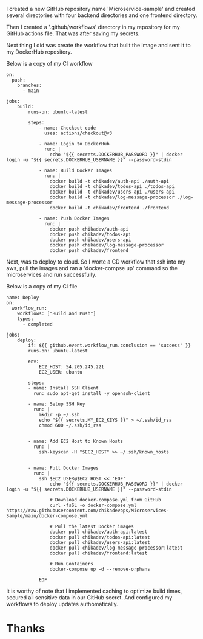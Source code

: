 I created a new GitHub repository name 'Microservice-sample' and created several directories with four backend directories and one frontend directory.

Then I created a '.github/workflows' directory in my repository for my GitHub actions file. That was after saving my secrets.

Next thing I did was create the workflow that built the image and sent it to my DockerHub repository.

Below is a copy of my CI workflow

```name: Build and Push
on:
  push:
    branches:
      - main

jobs:
    build:
        runs-on: ubuntu-latest
        
        steps:
            - name: Checkout code
              uses: actions/checkout@v3

            - name: Login to DockerHub
              run: |
                echo "${{ secrets.DOCKERHUB_PASSWORD }}" | docker login -u "${{ secrets.DOCKERHUB_USERNAME }}" --password-stdin

            - name: Build Docker Images
              run: |
                docker build -t chikadev/auth-api ./auth-api
                docker build -t chikadev/todos-api ./todos-api
                docker build -t chikadev/users-api ./users-api
                docker build -t chikadev/log-message-processor ./log-message-processor
                docker build -t chikadev/frontend ./frontend

            - name: Push Docker Images
              run: |
                docker push chikadev/auth-api
                docker push chikadev/todos-api
                docker push chikadev/users-api
                docker push chikadev/log-message-processor
                docker push chikadev/frontend
```

Next, was to deploy to cloud. So I worte a CD workflow that ssh into my aws, pull the images and ran a 'docker-compse up' command so the microservices and run successfully.

Below is a copy of my CI file

```
name: Deploy
on:
  workflow_run:
    workflows: ["Build and Push"]
    types:
      - completed

jobs:
    deploy:
        if: ${{ github.event.workflow_run.conclusion == 'success' }}
        runs-on: ubuntu-latest

        env:
            EC2_HOST: 54.205.245.221
            EC2_USER: ubuntu

        steps:
        - name: Install SSH Client
          run: sudo apt-get install -y openssh-client

        - name: Setup SSH Key
          run: |
            mkdir -p ~/.ssh
            echo "${{ secrets.MY_EC2_KEYS }}" > ~/.ssh/id_rsa
            chmod 600 ~/.ssh/id_rsa
    

        - name: Add EC2 Host to Known Hosts
          run: |
            ssh-keyscan -H "$EC2_HOST" >> ~/.ssh/known_hosts


        - name: Pull Docker Images
          run: |
            ssh $EC2_USER@$EC2_HOST << 'EOF'
                echo "${{ secrets.DOCKERHUB_PASSWORD }}" | docker login -u "${{ secrets.DOCKERHUB_USERNAME }}" --password-stdin
                
                # Download docker-compose.yml from GitHub
                curl -fsSL -o docker-compose.yml https://raw.githubusercontent.com/chikadevops/Microservices-Sample/main/docker-compose.yml

                # Pull the latest Docker images
                docker pull chikadev/auth-api:latest
                docker pull chikadev/todos-api:latest
                docker pull chikadev/users-api:latest
                docker pull chikadev/log-message-processor:latest
                docker pull chikadev/frontend:latest
            
                # Run Containers
                docker-compose up -d --remove-orphans
                
            EOF
```

It is worthy of note that I implemented caching to optimize build times, secured all sensitive data in our GitHub secret. And configured  my workflows to deploy updates authomatically.

# Thanks